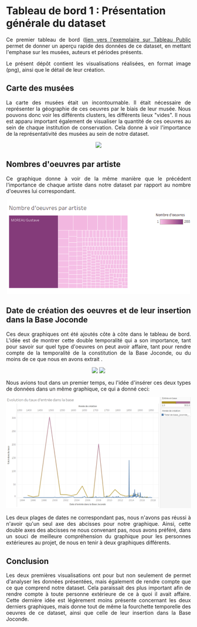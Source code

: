 # Tableau de bord 1 : Présentation générale du dataset

<div align="justify">

Ce premier tableau de bord ([lien vers l'exemplaire sur Tableau Public](https://public.tableau.com/profile/jahan3241#!/vizhome/EtudesurdesdonnesrcupresdelaBaseJoconde/PrsentationgnraledesdonnesrcupressurlaBaseJoconde) permet de donner un aperçu rapide des données de ce dataset, en mettant l'emphase sur les musées, auteurs et périodes présents.

Le présent dépôt contient les visualisations réalisées, en format image (png), ainsi que le détail de leur création.
## Carte des musées
La carte des musées était un incontournable. Il était nécessaire de représenter la géographie de ces oeuvres par le biais de leur musée. Nous pouvons donc voir les différents clusters, les différents lieux "vides". Il nous est apparu important également de visualiser la quantité de ces oeuvres au sein de chaque institution de conservation. Cela donne à voir l'importance de la représentativité des musées au sein de notre dataset.

<p align="center">
<img src="Carte_Musées.png" width="500"/>
</p>

## Nombres d'oeuvres par artiste
Ce graphique donne à voir de la même manière que le précédent l'importance de chaque artiste dans notre dataset par rapport au nombre d'oeuvres lui correspondant.

<p align="center">
<img src="Oeuvres_Artistes.png" width="500"/>
</p>

## Date de création des oeuvres et de leur insertion dans la Base Joconde

Ces deux graphiques ont été ajoutés côte à côte dans le tableau de bord. L'idée est de montrer cette double temporalité qui a son importance, tant pour savoir sur quel type d'oeuvres on peut avoir affaire, tant pour rendre compte de la temporalité de la constitution de la Base Joconde, ou du moins de ce que nous en avons extrait
.
<p align="center">
<img src="Année_creation_temps.png" width="400"/>
<img src="Entrée_base_temps.png" width="400"/>
</p>

Nous avions tout dans un premier temps, eu l'idée d'insérer ces deux types de données dans un même graphique, ce qui a donné ceci:
<p align="center">
<img src="/images/double_graphique_creation_insertion.png" width="700"/>
</p>
Les deux plages de dates ne correspondant pas, nous n'avons pas réussi à n'avoir qu'un seul axe des abcisses pour notre graphique. Ainsi, cette double axes des abcisses ne nous convenant pas, nous avons préféré, dans un souci de meilleure compréhension du graphique pour les personnes extérieures au projet, de nous en tenir à deux graphiques différents.

## Conclusion

Les deux premières visualisations ont pour but non seulement de permet d'analyser les données présentées, mais également de rendre compte que ce que comprend notre dataset. Cela paraissait des plus important afin de rendre compte à toute personne extérieure de ce à quoi il avait affaire.  Cette dernière idée est légèrement moins présente concernant les deux derniers graphiques, mais donne tout de même la fourchette temporelle des oeuvres de ce dataset, ainsi que celle de leur insertion dans la Base Joconde.

</div>
